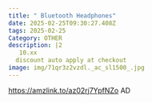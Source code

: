```yaml
---
title: " Bluetooth Headphones"
date: 2025-02-25T09:30:27.408Z
tags: 2025-02-25
Category: OTHER
description: |2
   10.xx
  discount auto apply at checkout 
image: img/71qr3z2vzdl._ac_sl1500_.jpg
---
```

https://amzlink.to/az02rj7YpfNZo
AD